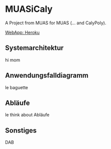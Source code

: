 # MUASiCaly

A Project from MUAS for MUAS (... and CalyPoly).

[WebApp: Heroku](https://muasicaly.herokuapp.com/)

## Systemarchitektur
hi mom
## Anwendungsfalldiagramm
le baguette
## Abläufe
le think about Abläufe

## Sonstiges
DAB